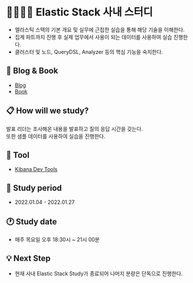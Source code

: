 # 👨‍👨‍👦‍👦 Elastic Stack 사내 스터디

- 엘라스틱 스택의 기본 개요 및 실무에 근접한 실습을 통해 해당 기술을 이해한다.
- 집계 파트까지 진행 후 실제 업무에서 사용이 되는 데이터를 사용하여 실습 진행한다.
- 클러스터 및 노드, QueryDSL, Analyzer 등의 핵심 기능을 숙지한다.

## 🍃 Blog & Book

- [Blog](https://ym1085.github.io/tags/#company-study)
- [Book](http://www.yes24.com/Product/Goods/103030516)

## 📋 How will we study?

발표 리더는 조사해온 내용을 발표하고 질의 응답 시간을 갖는다.  
또한 샘플 데이터를 사용하여 실습을 진행한다.

## 🔨 Tool

- [Kibana Dev Tools](https://maelfabien.github.io/bigdata/DevTools/#i-kibana-dev-tools)

## 📅 Study period

- 2022.01.04 - 2022.01.27

## 🕐 Study date

- 매주 목요일 오후 18:30시 ~ 21시 00분

## 💡 Next Step

- 현재 사내 Elastic Stack Study가 종료되어 나머지 분량은 단독으로 진행한다.
